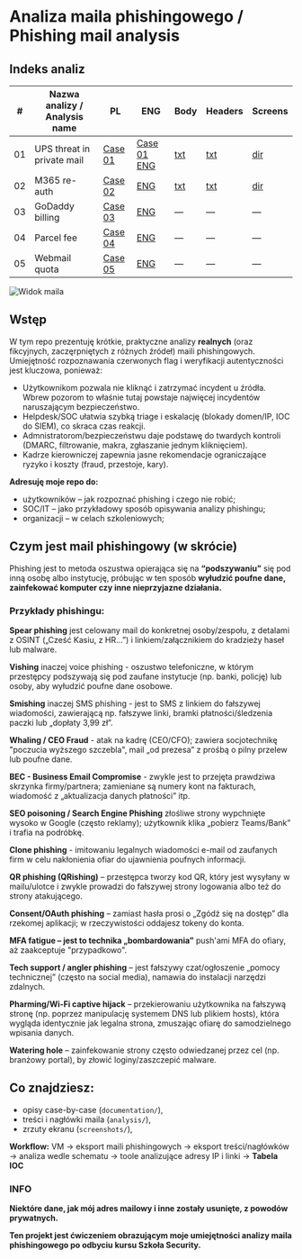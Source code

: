 # Analiza maila phishingowego / Phishing mail analysis

## Indeks analiz

| #  | Nazwa analizy / Analysis name            | PL                                     | ENG                                         | Body | Headers | Screens |
|----|--------------------------|----------------------------------------|---------------------------------------------|------|---------|---------|
| 01 | UPS threat in private mail    | [Case 01](documentation/case-01-netflix.md) | [Case 01 ENG](documentation/case-01-netflix-ENG.md) | [txt](analysis/body1.txt) | [txt](analysis/headers1.txt) | [dir](screenshots/) |
| 02 | M365 re-auth             | [Case 02](documentation/case-02-m365-reauth.md) | [ENG](documentation/case-02-m365-reauth-ENG.md) | [txt](analysis/body2.txt) | [txt](analysis/headers2.txt) | [dir](screenshots/) |
| 03 | GoDaddy billing          | [Case 03](documentation/case-03-godaddy-billing.md) | [ENG](documentation/case-03-godaddy-billing-ENG.md) | — | — | — |
| 04 | Parcel fee               | [Case 04](documentation/case-04-parcel-fee.md) | [ENG](documentation/case-04-parcel-fee-ENG.md) | — | — | — |
| 05 | Webmail quota            | [Case 05](documentation/case-05-webmail-quota.md) | [ENG](documentation/case-05-webmail-quota-ENG.md) | — | — | — |

![Widok maila](screenshots/01_mail_view.png)

## Wstęp

W tym repo prezentuję krótkie, praktyczne analizy **realnych** (oraz fikcyjnych, zaczęrpniętych z różnych źródeł) maili phishingowych. Umiejętność rozpoznawania czerwonych flag i weryfikacji autentyczności jest kluczowa, ponieważ:

- Użytkownikom pozwala nie kliknąć i zatrzymać incydent u źródła. Wbrew pozorom to właśnie tutaj powstaje najwięcej incydentów naruszającym bezpieczeństwo.
- Helpdesk/SOC ułatwia szybką triage i eskalację (blokady domen/IP, IOC do SIEM), co skraca czas reakcji.
- Admnistratorom/bezpieczeństwu daje podstawę do twardych kontroli (DMARC, filtrowanie, makra, zgłaszanie jednym kliknięciem).
- Kadrze kierowniczej zapewnia jasne rekomendacje ograniczające ryzyko i koszty (fraud, przestoje, kary).

**Adresuję moje repo do:**
- użytkowników – jak rozpoznać phishing i czego nie robić;
- SOC/IT – jako przykładowy sposób opisywania analizy phishingu;
- organizacji – w celach szkoleniowych;

## Czym jest mail phishingowy (w skrócie)
Phishing jest to metoda oszustwa opierająca się na **“podszywaniu”** się pod inną osobę albo instytucję, próbując w ten sposób **wyłudzić poufne dane, zainfekować komputer czy inne nieprzyjazne działania.**

### Przykłady phishingu:

**Spear phishing** jest celowany mail do konkretnej osoby/zespołu, z detalami z OSINT („Cześć Kasiu, z HR…”) i linkiem/załącznikiem do kradzieży haseł lub malware.

**Vishing** inaczej voice phishing - oszustwo telefoniczne, w którym przestępcy podszywają się pod zaufane instytucje (np. banki, policję) lub osoby, aby wyłudzić poufne dane osobowe.

**Smishing** inaczej SMS phishing - jest to SMS z linkiem do fałszywej wiadomości, zawierającą np. fałszywe linki, bramki płatności/śledzenia paczki lub „dopłaty 3,99 zł”.

**Whaling / CEO Fraud** - atak na kadrę (CEO/CFO); zawiera socjotechnikę "poczucia wyższego szczebla", mail „od prezesa” z prośbą o pilny przelew lub poufne dane.

**BEC - Business Email Compromise** - zwykle jest to przejęta prawdziwa skrzynka firmy/partnera; zamieniane są numery kont na fakturach, wiadomość z „aktualizacja danych płatności” itp. 

**SEO poisoning / Search Engine Phishing** złośliwe strony wypchnięte wysoko w Google (często reklamy); użytkownik klika „pobierz Teams/Bank” i trafia na podróbkę.

**Clone phishing** - imitowaniu legalnych wiadomości e-mail od zaufanych firm w celu nakłonienia ofiar do ujawnienia poufnych informacji.

**QR phishing (QRishing)** – przestępca tworzy kod QR, który jest wysyłany w mailu/ulotce i zwykle prowadzi do fałszywej strony logowania albo też do strony atakującego.

**Consent/OAuth phishing** – zamiast hasła prosi o „Zgódź się na dostęp” dla rzekomej aplikacji; w rzeczywistości oddajesz tokeny do konta.

**MFA fatigue – jest to technika „bombardowania”** push'ami MFA do ofiary, aż zaakceptuje "przypadkowo".

**Tech support / angler phishing** – jest fałszywy czat/ogłoszenie „pomocy technicznej” (często na social media), namawia do instalacji narzędzi zdalnych.

**Pharming/Wi-Fi captive hijack** – przekierowaniu użytkownika na fałszywą stronę (np. poprzez manipulację systemem DNS lub plikiem hosts), która wygląda identycznie jak legalna strona, zmuszając ofiarę do samodzielnego wpisania danych.

**Watering hole** – zainfekowanie strony często odwiedzanej przez cel (np. branżowy portal), by złowić loginy/zaszczepić malware.


## Co znajdziesz:
- opisy case-by-case (`documentation/`),
- treści i nagłówki maila (`analysis/`),  
- zrzuty ekranu (`screenshots/`),  

**Workflow:**
VM → eksport maili phishingowych -> eksport treści/nagłówków →  analiza wedle schematu -> toole analizujące adresy IP i linki → **Tabela IOC** 


### INFO
**Niektóre dane, jak mój adres mailowy i inne zostały usunięte, z powodów prywatnych.**

**Ten projekt jest ćwiczeniem obrazującym moje umiejętności analizy maila phishingowego po odbyciu kursu Szkoła Security.**
